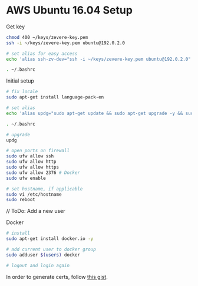 # AWS Ubuntu 16.04 Setup

Get key

```bash
chmod 400 ~/keys/zevere-key.pem
ssh -i ~/keys/zevere-key.pem ubuntu@192.0.2.0

# set alias for easy access
echo 'alias ssh-zv-dev="ssh -i ~/keys/zevere-key.pem ubuntu@192.0.2.0"' >> ~/.bashrc

. ~/.bashrc
```

Initial setup

```bash
# fix locale
sudo apt-get install language-pack-en

# set alias
echo 'alias updg="sudo apt-get update && sudo apt-get upgrade -y && sudo apt-get dist-upgrade -y && sudo apt-get autoremove -y"' >> ~/.bashrc

. ~/.bashrc

# upgrade
updg

# open ports on firewall
sudo ufw allow ssh
sudo ufw allow http
sudo ufw allow https
sudo ufw allow 2376 # Docker
sudo ufw enable

# set hostname, if applicable
sudo vi /etc/hostname
sudo reboot
```

// ToDo: Add a new user

Docker

```bash
# install
sudo apt-get install docker.io -y

# add current user to docker group
sudo adduser $(users) docker

# logout and login again
```

In order to generate certs, follow [this gist](https://gist.github.com/pouladpld/30b08be63f065ee81f7231b492c738fa).
